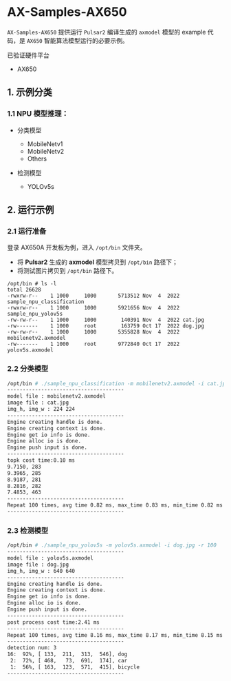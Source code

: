 # AX-Samples-AX650

`AX-Samples-AX650` 提供运行 `Pulsar2` 编译生成的 `axmodel` 模型的 example 代码，是 `AX650` 智能算法模型运行的必要示例。

已验证硬件平台

- AX650

## 1. 示例分类

### 1.1 NPU 模型推理：

- 分类模型

  - MobileNetv1
  - MobileNetv2
  - Others

- 检测模型

  - YOLOv5s

## 2. 运行示例

### 2.1 运行准备

登录 AX650A 开发板为例，进入 `/opt/bin` 文件夹。

- 将 **Pulsar2** 生成的 **axmodel** 模型拷贝到  `/opt/bin` 路径下；
- 将测试图片拷贝到 `/opt/bin` 路径下。

```
/opt/bin # ls -l
total 26628
-rwxrw-r--    1 1000     1000       5713512 Nov  4  2022 sample_npu_classification
-rwxrw-r--    1 1000     1000       5921656 Nov  4  2022 sample_npu_yolov5s
-rw-rw-r--    1 1000     1000        140391 Nov  4  2022 cat.jpg
-rw-------    1 1000     root        163759 Oct 17  2022 dog.jpg
-rw-rw-r--    1 1000     1000       5355828 Nov  4  2022 mobilenetv2.axmodel
-rw-------    1 1000     root       9772840 Oct 17  2022 yolov5s.axmodel
```

### 2.2 分类模型

```bash
/opt/bin # ./sample_npu_classification -m mobilenetv2.axmodel -i cat.jpg --repeat 100
--------------------------------------
model file : mobilenetv2.axmodel
image file : cat.jpg
img_h, img_w : 224 224
--------------------------------------
Engine creating handle is done.
Engine creating context is done.
Engine get io info is done.
Engine alloc io is done.
Engine push input is done.
--------------------------------------
topk cost time:0.10 ms
9.7150, 283
9.3965, 285
8.9187, 281
8.2816, 282
7.4853, 463
--------------------------------------
Repeat 100 times, avg time 0.82 ms, max_time 0.83 ms, min_time 0.82 ms
--------------------------------------
```

### 2.3 检测模型

```bash
/opt/bin # ./sample_npu_yolov5s -m yolov5s.axmodel -i dog.jpg -r 100
--------------------------------------
model file : yolov5s.axmodel
image file : dog.jpg
img_h, img_w : 640 640
--------------------------------------
Engine creating handle is done.
Engine creating context is done.
Engine get io info is done.
Engine alloc io is done.
Engine push input is done.
--------------------------------------
post process cost time:2.41 ms
--------------------------------------
Repeat 100 times, avg time 8.16 ms, max_time 8.17 ms, min_time 8.15 ms
--------------------------------------
detection num: 3
16:  92%, [ 133,  211,  313,  546], dog
 2:  72%, [ 468,   73,  691,  174], car
 1:  56%, [ 163,  123,  571,  415], bicycle
--------------------------------------
```
